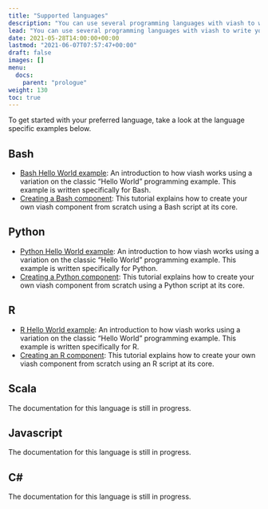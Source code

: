 ```yaml
---
title: "Supported languages"
description: "You can use several programming languages with viash to write your own components."
lead: "You can use several programming languages with viash to write your own components."
date: 2021-05-28T14:00:00+00:00
lastmod: "2021-06-07T07:57:47+00:00"
draft: false
images: []
menu:
  docs:
    parent: "prologue"
weight: 130
toc: true
---
```




To get started with your preferred language, take a look at the language
specific examples below.

## Bash

-   [Bash Hello World example](/docs/prologue/hello_world_bash): An
    introduction to how viash works using a variation on the classic
    “Hello World” programming example. This example is written
    specifically for Bash.
-   [Creating a Bash component](/docs/creating_components/bash): This
    tutorial explains how to create your own viash component from
    scratch using a Bash script at its core.

## Python

-   [Python Hello World example](/docs/prologue/hello_world_python): An
    introduction to how viash works using a variation on the classic
    “Hello World” programming example. This example is written
    specifically for Python.
-   [Creating a Python component](/docs/creating_components/python):
    This tutorial explains how to create your own viash component from
    scratch using a Python script at its core.

## R

-   [R Hello World example](/docs/prologue/hello_world_r): An
    introduction to how viash works using a variation on the classic
    “Hello World” programming example. This example is written
    specifically for R.
-   [Creating an R component](/docs/creating_components/r): This
    tutorial explains how to create your own viash component from
    scratch using an R script at its core.

## Scala

The documentation for this language is still in progress.

## Javascript

The documentation for this language is still in progress.

## C\#

The documentation for this language is still in progress.

